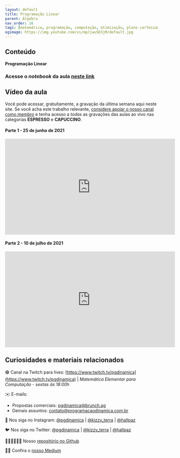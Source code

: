 ```yaml
---
layout: default
title: Programação Linear
parent: Álgebra
nav_order: 16
tags: [matemática, programação, computação, otimização, plano cartesiano, programação linear]
ogimage: https://img.youtube.com/vi/mpJjwuSD3jM/default.jpg
---
```



## Conteúdo 

**Programação Linear**

### Acesse o *notebook* da aula <a href="/notebooks/mec016_programacaolinear.html" target="_black">neste link</a>

## Vídeo da aula

Você pode acessar, gratuitamente, a gravação da última semana aqui neste site. Se você acha este trabalho relevante, [considere apoiar o nosso canal como membro](https://youtube.com/join) e tenha acesso a *todas* as gravações das aulas ao vivo nas categorias **ESPRESSO** e **CAPUCCINO**. 

#### Parte 1 - 25 de junho de 2021
<iframe width="560" height="315" src="https://www.youtube.com/embed/qE_xazuvc2c" frameborder="0" allow="accelerometer; autoplay; clipboard-write; encrypted-media; gyroscope; picture-in-picture" allowfullscreen></iframe>

#### Parte 2 - 10 de julho de 2021

<iframe width="560" height="315" src="https://www.youtube.com/embed/FpvDIyhABFI" title="YouTube video player" frameborder="0" allow="accelerometer; autoplay; clipboard-write; encrypted-media; gyroscope; picture-in-picture" allowfullscreen></iframe>

## Curiosidades e materiais relacionados


🟣 Canal na Twitch para lives: [https://www.twitch.tv/pgdinamica](https://www.twitch.tv/pgdinamica) | *Matemática Elementar para Computação - sextas às 18:00h*


✉️ E-mails:
* Propostas comerciais: [pgdinamica@brunch.ag](mailto:pgdinamica@brunch.ag)
* Demais assuntos: [contato@programacaodinamica.com.br](mailto:contato@programacaodinamica.com.br)

📸 Nos siga no Instagram: [@pgdinamica](https://instagram.com/pgdinamica) | [@kizzy_terra](https://instagram.com/kizzy_terra) | [@hallpaz](https://instagram.com/hallpaz)

🐦 Nos siga no Twitter: [@pgdinamica](https://twitter.com/pgdinamica) | [@kizzy_terra](https://twitter.com/kizzy_terra) | [@hallpaz](https://twitter.com/hallpaz)

👩🏾‍💻👨🏾‍💻 Nosso [repositório no Github](https://github.com/programacaodinamica)

✍🏾 Confira o [nosso Medium](https://medium.com/programacaodinamica)


